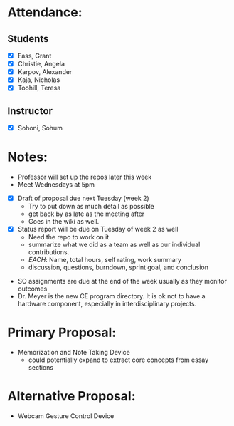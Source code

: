 # Attendance:
## Students
- [x] Fass, Grant
- [x] Christie, Angela
- [x] Karpov, Alexander
- [x] Kaja, Nicholas
- [x] Toohill, Teresa
## Instructor
- [x] Sohoni, Sohum

# Notes:
- Professor will set up the repos later this week
- Meet Wednesdays at 5pm
- [x] Draft of proposal due next Tuesday (week 2)
  - Try to put down as much detail as possible
  - get back by as late as the meeting after
  - Goes in the wiki as well.
- [x] Status report will be due on Tuesday of week 2 as well
  - Need the repo to work on it
  - summarize what we did as a team as well as our individual contributions.
  - *EACH*: Name, total hours, self rating, work summary
  - discussion, questions, burndown, sprint goal, and conclusion
- SO assignments are due at the end of the week usually as they monitor outcomes
- Dr. Meyer is the new CE program directory. It is ok not to have a hardware component, especially in interdisciplinary projects.


# Primary Proposal:
- Memorization and Note Taking Device
  - could potentially expand to extract core concepts from essay sections

# Alternative Proposal:
- Webcam Gesture Control Device